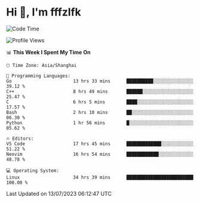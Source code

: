 # Hi 👋, I'm fffzlfk

<!--START_SECTION:waka-->
![Code Time](http://img.shields.io/badge/Code%20Time-298%20hrs%204%20mins-blue)

![Profile Views](http://img.shields.io/badge/Profile%20Views-0-blue)

📊 **This Week I Spent My Time On** 

```text
🕑︎ Time Zone: Asia/Shanghai

💬 Programming Languages: 
Go                       13 hrs 33 mins      ██████████░░░░░░░░░░░░░░░   39.12 % 
C++                      8 hrs 49 mins       ██████░░░░░░░░░░░░░░░░░░░   25.47 % 
C                        6 hrs 5 mins        ████░░░░░░░░░░░░░░░░░░░░░   17.57 % 
Bash                     2 hrs 10 mins       ██░░░░░░░░░░░░░░░░░░░░░░░   06.30 % 
Python                   1 hr 56 mins        █░░░░░░░░░░░░░░░░░░░░░░░░   05.62 % 

🔥 Editors: 
VS Code                  17 hrs 45 mins      █████████████░░░░░░░░░░░░   51.22 % 
Neovim                   16 hrs 54 mins      ████████████░░░░░░░░░░░░░   48.78 % 

💻 Operating System: 
Linux                    34 hrs 39 mins      █████████████████████████   100.00 % 
```


 Last Updated on 13/07/2023 06:12:47 UTC
<!--END_SECTION:waka-->
